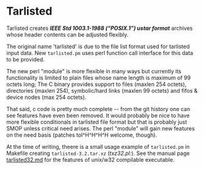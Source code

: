 Tarlisted
=========

Tarlisted creates ***IEEE Std 1003.1-1988 (“POSIX.1”) ustar format***
archives whose header contents can be adjusted flexibly.

The original name 'tarlisted' is due to the file list format used
for tarlisted input data. New `tarlisted.pm` uses perl function call
interface for this data to be provided.

The new perl "module" is more flexible in many ways but currently
its functionality is limited to plain files whose name length
is maximum of 99 octets long; The C binary provides support to
files (maxlen 254 octets), directories (maxlen 254), symbolic/hard
links (maxlen 99 octets) and fifos & device nodes (max 254 octets).

That said, c code is pretty much complete -- from the git history
one can see features have even been removed. It would probably
be nice to have more flexible conditionals in tarlisted file format
but that is probably just SMOP unless critical need arises.
The perl "module" will gain new features on the need basis
(patches tol^H^H^H^H welcome, though).

At the time of writing, theere is a small usage example of `tarlisted.pm`
in Makefile creating `tarlisted-3.2.tar.xz` (*txz32.pl:*). See the manual
page [tarlisted32.md](tarlisted32.md) for the features of unix/w32
compilable executable.

